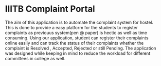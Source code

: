 # IIITB Complaint Portal
The aim of this application is to automate the complaint system for hostel. This is done to provide a easy platform for the students to register complaints as previouus system(pen @ paper) is hectic as well as time consuming. 
Using our application, student can register their complaints online easily and can track the status of their complaints whether the complaint is Resolved , Accepted, Rejected or still Pending. The application was designed while keeping in mind to reduce the workload for different committees in college as well. 

